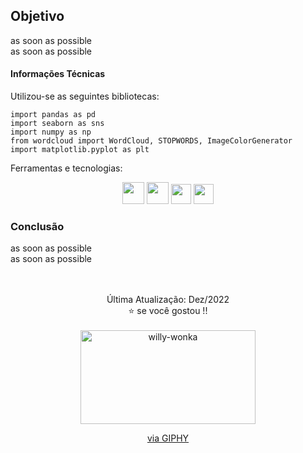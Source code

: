 ## Objetivo
as soon as possible<br>
as soon as possible

#### Informações Técnicas
Utilizou-se as seguintes bibliotecas:
```
import pandas as pd
import seaborn as sns
import numpy as np
from wordcloud import WordCloud, STOPWORDS, ImageColorGenerator
import matplotlib.pyplot as plt
```
Ferramentas e tecnologias:
<div align="center">
<img width="35" src="https://cdn.jsdelivr.net/gh/devicons/devicon/icons/python/python-original-wordmark.svg" />
<img width="35" src="https://cdn.jsdelivr.net/gh/devicons/devicon/icons/pandas/pandas-original-wordmark.svg" />
<img width="32" src="https://cdn.jsdelivr.net/gh/devicons/devicon/icons/jupyter/jupyter-original-wordmark.svg" />
<img width="32" src="https://cdn.jsdelivr.net/gh/devicons/devicon/icons/git/git-original.svg" />
</div>

### Conclusão
as soon as possible <br>
as soon as possible

<br>
<br>

<div align="center"> 
Última Atualização: Dez/2022 <br> 
⭐ se você gostou !!
</div>
<div align="center" style="display: inline_block"><br>
  <img height="150" width="280" alt="willy-wonka" src="https://media2.giphy.com/media/d31uZkBBTy9zEVOM/giphy.gif?cid=790b76117d62f20d155acad850b849955716831c4c79b3bd&rid=giphy.gif&ct=g">
  <p><a href="https://giphy.com/gifs/musical-theater-charlie-and-the-chocolate-factory-d31uZkBBTy9zEVOM">via GIPHY</a></p>
</div>